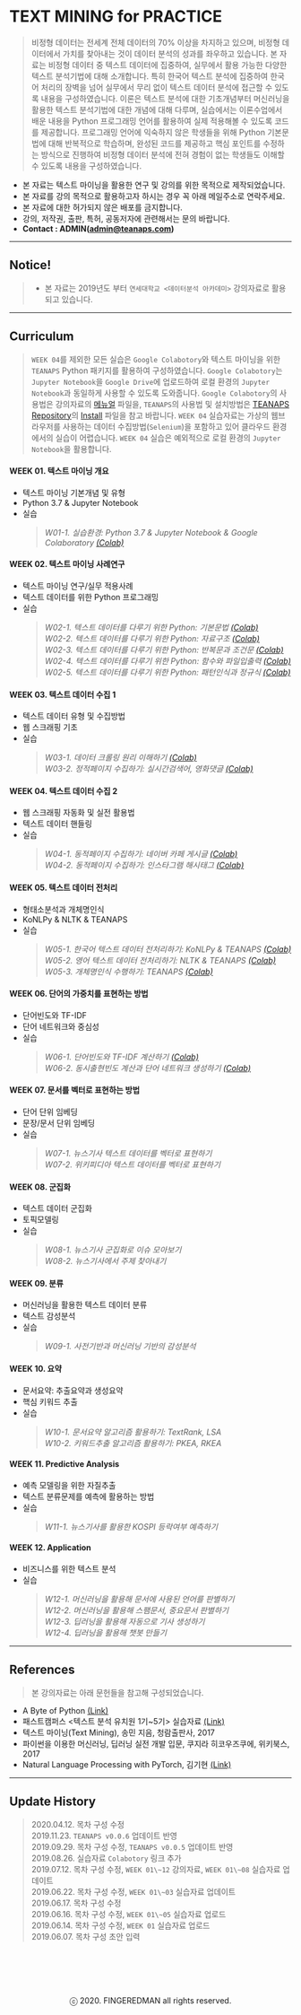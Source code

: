# TEXT MINING for PRACTICE 

> 비정형 데이터는 전세계 전체 데이터의 70% 이상을 차지하고 있으며, 비정형 데이터에서 가치를 찾아내는 것이 데이터 분석의 성과를 좌우하고 있습니다. 본 자료는 비정형 데이터 중 텍스트 데이터에 집중하여, 실무에서 활용 가능한 다양한 텍스트 분석기법에 대해 소개합니다. 특히 한국어 텍스트 분석에 집중하여 한국어 처리의 장벽을 넘어 실무에서 무리 없이 텍스트 데이터 분석에 접근할 수 있도록 내용을 구성하였습니다. 이론은 텍스트 분석에 대한 기초개념부터 머신러닝을 활용한 텍스트 분석기법에 대한 개념에 대해 다루며, 실습에서는 이론수업에서 배운 내용을 Python 프로그래밍 언어를 활용하여 실제 적용해볼 수 있도록 코드를 제공합니다. 프로그래밍 언어에 익숙하지 않은 학생들을 위해 Python 기본문법에 대해 반복적으로 학습하며, 완성된 코드를 제공하고 핵심 포인트를 수정하는 방식으로 진행하여 비정형 데이터 분석에 전혀 경험이 없는 학생들도 이해할 수 있도록 내용을 구성하였습니다.

- 본 자료는 텍스트 마이닝을 활용한 연구 및 강의를 위한 목적으로 제작되었습니다.
- 본 자료를 강의 목적으로 활용하고자 하시는 경우 꼭 아래 메일주소로 연락주세요.
- 본 자료에 대한 허가되지 않은 배포를 금지합니다.
- 강의, 저작권, 출판, 특허, 공동저자에 관련해서는 문의 바랍니다.
- **Contact : ADMIN(admin@teanaps.com)**

---
## Notice!
> - 본 자료는 2019년도 부터 `연세대학교 <데이터분석 아카데미>` 강의자료로 활용되고 있습니다.

---
## Curriculum

> `WEEK 04`를 제외한 모든 실습은 `Google Colabotory`와 텍스트 마이닝을 위한 `TEANAPS` Python 패키지를 활용하여 구성하였습니다. `Google Colabotory`는 `Jupyter Notebook`을 `Google Drive`에 업로드하여 로컬 환경의 `Jupyter Notebook`과 동일하게 사용할 수 있도록 도와줍니다. `Google Colabotory`의 사용법은 강의자료의 [메뉴얼](https://github.com/fingeredman/text-mining-for-practice/blob/master/lecture-note/text-mining-for-practice-appendix.pdf) 파일을, `TEANAPS`의 사용법 및 설치방법은 [TEANAPS Repository](https://github.com/fingeredman/teanaps)의 [Install](https://github.com/fingeredman/teanaps) 파일을 참고 바랍니다. `WEEK 04` 실습자료는 가상의 웹브라우저를 사용하는 데이터 수집방법(`Selenium`)을 포함하고 있어 클라우드 환경에서의 실습이 어렵습니다. `WEEK 04` 실습은 예외적으로 로컬 환경의 `Jupyter Notebook`을 활용합니다.

#### WEEK 01. 텍스트 마이닝 개요
- 텍스트 마이닝 기본개념 및 유형
- Python 3.7 & Jupyter Notebook
- 실습  
  > _W01-1. 실습환경: Python 3.7 & Jupyter Notebook & Google Colaboratory [(Colab)](https://colab.research.google.com/github/fingeredman/text-mining-for-practice/blob/master/practice-note/week_01/W01-1_text-mining-for-practice_colaboratory.ipynb)_  

#### WEEK 02. 텍스트 마이닝 사례연구
- 텍스트 마이닝 연구/실무 적용사례
- 텍스트 데이터를 위한 Python 프로그래밍
- 실습  
  > _W02-1. 텍스트 데이터를 다루기 위한 Python: 기본문법 [(Colab)](https://colab.research.google.com/github/fingeredman/text-mining-for-practice/blob/master/practice-note/week_02/W02-1_text-mining-for-practice_python-basic.ipynb)_  
  > _W02-2. 텍스트 데이터를 다루기 위한 Python: 자료구조 [(Colab)](https://colab.research.google.com/github/fingeredman/text-mining-for-practice/blob/master/practice-note/week_02/W02-2_text-mining-for-practice_python-data-structure.ipynb)_  
  > _W02-3. 텍스트 데이터를 다루기 위한 Python: 반복문과 조건문 [(Colab)](https://colab.research.google.com/github/fingeredman/text-mining-for-practice/blob/master/practice-note/week_02/W02-3_text-mining-for-practice_python-conditional%26loop.ipynb)_  
  > _W02-4. 텍스트 데이터를 다루기 위한 Python: 함수와 파일입출력 [(Colab)](https://colab.research.google.com/github/fingeredman/text-mining-for-practice/blob/master/practice-note/week_02/W02-4_text-mining-for-practice_python-function%26file.ipynb)_  
  > _W02-5. 텍스트 데이터를 다루기 위한 Python: 패턴인식과 정규식 [(Colab)](https://colab.research.google.com/github/fingeredman/text-mining-for-practice/blob/master/practice-note/week_02/W02-5_text-mining-for-practice_python-regex.ipynb)_  

#### WEEK 03. 텍스트 데이터 수집 1
- 텍스트 데이터 유형 및 수집방법
- 웹 스크래핑 기초
- 실습  
  > _W03-1. 데이터 크롤링 원리 이해하기 [(Colab)](https://colab.research.google.com/github/fingeredman/text-mining-for-practice/blob/master/practice-note/week_03/W03-1_text-mining-for-practice_python-crawling-intro.ipynb)_  
  > _W03-2. 정적페이지 수집하기: 실시간검색어, 영화댓글 [(Colab)](https://colab.research.google.com/github/fingeredman/text-mining-for-practice/blob/master/practice-note/week_03/W03-2_text-mining-for-practice_python-crawling-practice-1.ipynb)_  
  
#### WEEK 04. 텍스트 데이터 수집 2
- 웹 스크래핑 자동화 및 실전 활용법
- 텍스트 데이터 핸들링
- 실습  
  > _W04-1. 동적페이지 수집하기: 네이버 카페 게시글 [(Colab)](https://colab.research.google.com/github/fingeredman/text-mining-for-practice/blob/master/practice-note/week_04/W04-1_text-mining-for-practice_python-crawling-practice-2.ipynb)_  
  > _W04-2. 동적페이지 수집하기: 인스타그램 해시태그 [(Colab)](https://colab.research.google.com/github/fingeredman/text-mining-for-practice/blob/master/practice-note/week_04/W04-2_text-mining-for-practice_python-crawling-practice-3.ipynb)_  
  
#### WEEK 05. 텍스트 데이터 전처리
- 형태소분석과 개체명인식
- KoNLPy & NLTK & TEANAPS
- 실습  
  > _W05-1. 한국어 텍스트 데이터 전처리하기: KoNLPy & TEANAPS [(Colab)](https://colab.research.google.com/github/fingeredman/text-mining-for-practice/blob/master/practice-note/week_05/W05-1_text-mining-for-practice_python-korean-nlp.ipynb)_  
  > _W05-2. 영어 텍스트 데이터 전처리하기: NLTK & TEANAPS [(Colab)](https://colab.research.google.com/github/fingeredman/text-mining-for-practice/blob/master/practice-note/week_05/W05-2_text-mining-for-practice_python-english-nlp.ipynb)_  
  > _W05-3. 개체명인식 수행하기: TEANAPS [(Colab)](https://colab.research.google.com/github/fingeredman/text-mining-for-practice/blob/master/practice-note/week_05/W05-3_text-mining-for-practice_python-ner.ipynb)_  

#### WEEK 06. 단어의 가중치를 표현하는 방법
- 단어빈도와 TF-IDF
- 단어 네트워크와 중심성
- 실습  
  > _W06-1. 단어빈도와 TF-IDF 계산하기 [(Colab)](https://colab.research.google.com/github/fingeredman/text-mining-for-practice/blob/master/practice-note/week_06/W06-1_text-mining-for-practice_python-tf-idf.ipynb)_  
  > _W06-2. 동시출현빈도 계산과 단어 네트워크 생성하기 [(Colab)](https://colab.research.google.com/github/fingeredman/text-mining-for-practice/blob/master/practice-note/week_06/W06-2_text-mining-for-practice_python-co-word.ipynb)_  

#### WEEK 07. 문서를 벡터로 표현하는 방법
- 단어 단위 임베딩
- 문장/문서 단위 임베딩
- 실습  
  > _W07-1. 뉴스기사 텍스트 데이터를 벡터로 표현하기_  
  > _W07-2. 위키피디아 텍스트 데이터를 벡터로 표현하기_

#### WEEK 08. 군집화
- 텍스트 데이터 군집화
- 토픽모델링
- 실습  
  > _W08-1. 뉴스기사 군집화로 이슈 모아보기_  
  > _W08-2. 뉴스기사에서 주제 찾아내기_  
  
#### WEEK 09. 분류
- 머신러닝을 활용한 텍스트 데이터 분류
- 텍스트 감성분석
- 실습  
  > _W09-1. 사전기반과 머신러닝 기반의 감성분석_  

#### WEEK 10. 요약
- 문서요약: 추출요약과 생성요약
- 핵심 키워드 추출
- 실습  
  > _W10-1. 문서요약 알고리즘 활용하기: TextRank, LSA_  
  > _W10-2. 키워드추출 알고리즘 활용하기: PKEA, RKEA_

#### WEEK 11. Predictive Analysis
- 예측 모델링을 위한 자질추출
- 텍스트 분류문제를 예측에 활용하는 방법
- 실습  
  > _W11-1. 뉴스기사를 활용한 KOSPI 등락여부 예측하기_

#### WEEK 12. Application
- 비즈니스를 위한 텍스트 분석
- 실습  
  > _W12-1. 머신러닝을 활용해 문서에 사용된 언어를 판별하기_  
  > _W12-2. 머신러닝을 활용해 스팸문서, 중요문서 판별하기_  
  > _W12-3. 딥러닝을 활용해 자동으로 기사 생성하기_  
  > _W12-4. 딥러닝을 활용해 챗봇 만들기_  

---
## References
> 본 강의자료는 아래 문헌들을 참고해 구성되었습니다.
- A Byte of Python [(Link)](https://python.swaroopch.com/)
- 패스트캠퍼스 <텍스트 분석 유치원 1기~5기> 실습자료 [(Link)](https://www.fastcampus.co.kr/data_class_textmining/)
- 텍스트 마이닝(Text Mining), 송민 지음, 청람출판사, 2017
- 파이썬을 이용한 머신러닝, 딥러닝 실전 개발 입문, 쿠지라 히코우즈쿠에, 위키북스, 2017
- Natural Language Processing with PyTorch, 김기현 [(Link)](https://kh-kim.gitbook.io/natural-language-processing-with-pytorch/)

---
## Update History
> 2020.04.12. 목차 구성 수정  
> 2019.11.23. `TEANAPS v0.0.6` 업데이트 반영  
> 2019.09.29. 목차 구성 수정, `TEANAPS v0.0.5` 업데이트 반영  
> 2019.08.26. 실습자료 `Colabotory` 링크 추가  
> 2019.07.12. 목차 구성 수정, `WEEK 01\~12` 강의자료, `WEEK 01\~08` 실습자료 업데이트  
> 2019.06.22. 목차 구성 수정, `WEEK 01\~03` 실습자료 업데이트  
> 2019.06.17. 목차 구성 수정    
> 2019.06.16. 목차 구성 수정, `WEEK 01\~05` 실습자료 업로드    
> 2019.06.14. 목차 구성 수정, `WEEK 01` 실습자료 업로드    
> 2019.06.07. 목차 구성 초안 입력  


<br><br>
---
<center>ⓒ 2020. FINGEREDMAN all rights reserved.</center>
